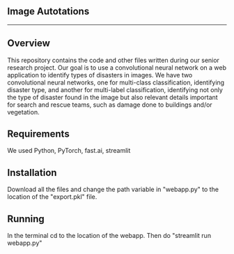 Image Autotations
--------------------------
--------------------------


Overview
--------
This repository contains the code and other files written during our senior research project. Our goal is to use a convolutional neural network on a web application to identify types of disasters in images. We have two convolutional neural networks, one for multi-class classification, identifying disaster type, and another for multi-label classification, identifying not only the type of disaster found in the image but also relevant details important for search and rescue teams, such as damage done to buildings and/or vegetation.


Requirements
------------

We used Python, PyTorch, fast.ai, streamlit


Installation
------------

Download all the files and change the path variable in "webapp.py" to the location of the "export.pkl" file.


Running
-------

In the terminal cd to the location of the webapp. Then do "streamlit run webapp.py"
